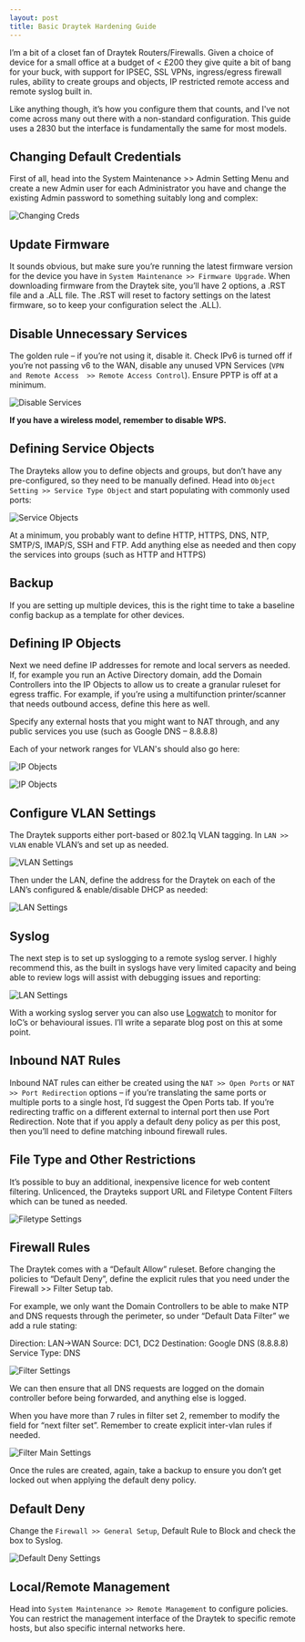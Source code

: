 ```yaml
---
layout: post
title: Basic Draytek Hardening Guide
---
```


I’m a bit of a closet fan of Draytek Routers/Firewalls.  Given a choice of device for a small office at a budget of < £200 they give quite a bit of bang for your buck, with support for IPSEC, SSL VPNs, ingress/egress firewall rules, ability to create groups and objects, IP restricted remote access and remote syslog built in.

Like anything though, it’s how you configure them that counts, and I've not come across many out there with a non-standard configuration. This guide uses a 2830 but the interface is fundamentally the same for most models.

## Changing Default Credentials

First of all, head into the System Maintenance >> Admin Setting Menu and create a new Admin  user for each Administrator you have and change the existing Admin password to something suitably long and complex:

![Changing Creds](/images/draytek/Draytek_1.png "Changing Creds")


## Update Firmware

It sounds obvious, but make sure you’re running the latest firmware version for the device you have in `System Maintenance >> Firmware Upgrade`.  When downloading firmware from the Draytek site, you’ll have 2 options, a .RST file and a .ALL file.  The .RST will reset to factory settings on the latest firmware, so to keep your configuration select the .ALL).

## Disable Unnecessary Services
The golden rule – if you’re not using it, disable it.  Check IPv6 is turned off if you’re not passing v6 to the WAN, disable any unused VPN Services (`VPN and Remote Access  >> Remote Access Control`).  Ensure PPTP is off at a minimum.  

![Disable Services](/images/draytek/Draytek_2.png "Disable Services")


**If you have a wireless model, remember to disable WPS.**


## Defining Service Objects

The Drayteks allow you to define objects and groups, but don’t have any pre-configured, so they need to be manually defined. Head into `Object Setting >> Service Type Object` and start populating with commonly used ports:

![Service Objects](/images/draytek/Draytek_3.png "Service Objects")


At a minimum, you probably want to define HTTP, HTTPS, DNS, NTP, SMTP/S, IMAP/S, SSH and FTP.  Add anything else as needed and then copy the services into groups (such as HTTP and HTTPS)

## Backup

If you are setting up multiple devices, this is the right time to take a baseline config backup as a template for other devices.  

## Defining IP Objects
Next we need define IP addresses for remote and local servers as needed.  If, for example you run an Active Directory domain, add the Domain Controllers into the IP Objects to allow us to create a granular ruleset for egress traffic.  For example, if you’re using a multifunction printer/scanner that needs outbound access, define this here as well.  

Specify any external hosts that you might want to NAT through, and any public services you use (such as Google DNS – 8.8.8.8)

Each of your network ranges for VLAN's should also go here:

![IP Objects](/images/draytek/Draytek_4.png "IP Objects")

![IP Objects](/images/draytek/Draytek_6.png "IP Objects")


## Configure VLAN Settings	

The Draytek supports either port-based or 802.1q VLAN tagging.  In `LAN >> VLAN` enable VLAN’s and set up as needed.

![VLAN Settings](/images/draytek/Draytek_7.png "VLAN Settings")


Then under the LAN, define the address for the Draytek on each of the LAN’s configured & enable/disable DHCP as needed:

![LAN Settings](/images/draytek/Draytek_8.png "LAN Settings")




## Syslog
The next step is to set up syslogging to a remote syslog server.  I highly recommend this, as the built in syslogs have very limited capacity and being able to review logs will assist with debugging issues and reporting:

![LAN Settings](/images/draytek/Draytek_8.png "LAN Settings")


With a working syslog server you can also use [Logwatch](https://linux.die.net/man/8/logwatch) to monitor for IoC’s or behavioural issues.  I’ll write a separate blog post on this at some point.


## Inbound NAT Rules

Inbound NAT rules can either be created using the `NAT >> Open Ports` or `NAT >> Port Redirection` options – if you’re translating the same ports or multiple ports to a single host, I’d suggest the Open Ports tab.  If you’re redirecting traffic on a different external to internal port then use Port Redirection.  Note that if you apply a default deny policy as per this post, then you’ll need to define matching inbound firewall rules.


## File Type and Other Restrictions

It’s possible to buy an additional, inexpensive licence for web content filtering.  Unlicenced, the Drayteks support URL and Filetype Content Filters which can be tuned as needed.

![Filetype Settings](/images/draytek/Draytek_9.png "Filetype Settings")




## Firewall Rules

The Draytek comes with a “Default Allow” ruleset.  Before changing the policies to “Default Deny”, define the explicit rules that you need under the Firewall >> Filter Setup tab.

For example, we only want the Domain Controllers to be able to make NTP and DNS requests through the perimeter, so under “Default Data Filter”  we add a rule stating:

Direction: LAN→WAN
Source: DC1, DC2
Destination: Google DNS (8.8.8.8)
Service Type: DNS 

![Filter Settings](/images/draytek/Draytek_10.png "Filter Settings")


We can then ensure that all DNS requests are logged on the domain controller before being forwarded, and anything else is logged.

When you have more than 7 rules in filter set 2, remember to modify the field for “next filter set”. Remember to create explicit inter-vlan rules if needed.

![Filter Main Settings](/images/draytek/Draytek_11.png "Filter Main Settings")



Once the rules are created, again, take a backup to ensure you don’t get locked out when applying the default deny policy.

## Default Deny

Change the  `Firewall >> General Setup`, Default Rule to Block and check the box to Syslog.

![Default Deny Settings](/images/draytek/Draytek_12.png "Default Deny Settings")



## Local/Remote Management

Head into `System Maintenance >> Remote Management` to configure policies. You can restrict the management interface of the Draytek to specific remote hosts, but also specific internal networks here.




